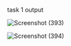 task 1 output

![Screenshot (393)](https://user-images.githubusercontent.com/86364570/222976030-b3e9330d-2c02-4d1f-854c-bc0cb613770f.png)

![Screenshot (394)](https://user-images.githubusercontent.com/86364570/222976046-bd48afa7-e4ab-49d3-a62d-87d2934c7da2.png)
